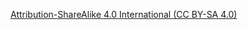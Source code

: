 [Attribution-ShareAlike 4.0 International (CC BY-SA 4.0)](https://creativecommons.org/licenses/by-sa/4.0/)


